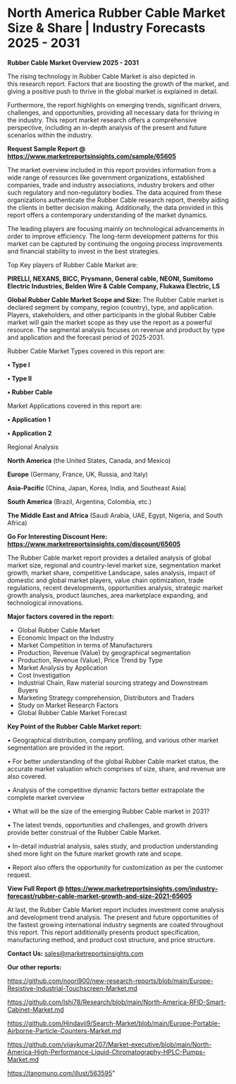 # North America Rubber Cable Market Size & Share | Industry Forecasts 2025 - 2031

<Strong> Rubber Cable Market Overview 2025 - 2031</strong>

The rising technology in Rubber Cable Market is also depicted in this research report. Factors that are boosting the growth of the market, and giving a positive push to thrive in the global market is explained in detail.

Furthermore, the report highlights on emerging trends, significant drivers, challenges, and opportunities, providing all necessary data for thriving in the industry. This report market research offers a comprehensive perspective, including an in-depth analysis of the present and future scenarios within the industry.

<strong>Request Sample Report @ <a href=https://www.marketreportsinsights.com/sample/65605>https://www.marketreportsinsights.com/sample/65605</a></strong>

The market overview included in this report provides information from a wide range of resources like government organizations, established companies, trade and industry associations, industry brokers and other such regulatory and non-regulatory bodies. The data acquired from these organizations authenticate the Rubber Cable research report, thereby aiding the clients in better decision making. Additionally, the data provided in this report offers a contemporary understanding of the market dynamics.

The leading players are focusing mainly on technological advancements in order to improve efficiency. The long-term development patterns for this market can be captured by continuing the ongoing process improvements and financial stability to invest in the best strategies.

Top Key players of Rubber Cable Market are:

<strong>PIRELLI, NEXANS, BICC, Prysmann, General cable, NEONI, Sumitomo Electric Industries, Belden Wire & Cable Company, Flukawa Electric, LS</strong>

<strong><b>Global Rubber Cable Market Scope and Size:</b></strong>
The Rubber Cable market is declared segment by company, region (country), type, and application. Players, stakeholders, and other participants in the global Rubber Cable market will gain the market scope as they use the report as a powerful resource. The segmental analysis focuses on revenue and product by type and application and the forecast period of 2025-2031.

Rubber Cable Market Types covered in this report are:

<strong>• Type I

• Type II

• Rubber Cable</strong>

Market Applications covered in this report are:

<strong>• Application 1

• Application 2</strong> 

Regional Analysis

<strong>North America</strong> (the United States, Canada, and Mexico)

<strong>Europe</strong> (Germany, France, UK, Russia, and Italy)

<strong>Asia-Pacific</strong> (China, Japan, Korea, India, and Southeast Asia)

<strong>South America</strong> (Brazil, Argentina, Colombia, etc.)

<strong>The Middle East and Africa</strong> (Saudi Arabia, UAE, Egypt, Nigeria, and South Africa)

<strong>Go For Interesting Discount Here: <a href=https://www.marketreportsinsights.com/discount/65605>https://www.marketreportsinsights.com/discount/65605</a></strong>

The Rubber Cable market report provides a detailed analysis of global market size, regional and country-level market size, segmentation market growth, market share, competitive Landscape, sales analysis, impact of domestic and global market players, value chain optimization, trade regulations, recent developments, opportunities analysis, strategic market growth analysis, product launches, area marketplace expanding, and technological innovations.

<strong><b>Major factors covered in the report:</b></strong>
<ul>
  <li>Global Rubber Cable Market </li>
  <li>Economic Impact on the Industry</li>
  <li>Market Competition in terms of Manufacturers</li>
  <li>Production, Revenue (Value) by geographical segmentation</li>
  <li>Production, Revenue (Value), Price Trend by Type</li>
  <li>Market Analysis by Application</li>
  <li>Cost Investigation</li>
  <li>Industrial Chain, Raw material sourcing strategy and Downstream Buyers</li>
  <li>Marketing Strategy comprehension, Distributors and Traders</li>
  <li>Study on Market Research Factors</li>
  <li>Global Rubber Cable Market Forecast</li>
</ul>

<strong><b>Key Point of the Rubber Cable Market report:</b></strong>

• Geographical distribution, company profiling, and various other market segmentation are provided in the report.

• For better understanding of the global Rubber Cable market status, the accurate market valuation which comprises of size, share, and revenue are also covered.

• Analysis of the competitive dynamic factors better extrapolate the complete market overview

• What will be the size of the emerging Rubber Cable market in 2031?

• The latest trends, opportunities and challenges, and growth drivers provide better construal of the Rubber Cable Market.

• In-detail industrial analysis, sales study, and production understanding shed more light on the future market growth rate and scope.

• Report also offers the opportunity for customization as per the customer request.

<strong><b>View Full Report @ <a href=https://www.marketreportsinsights.com/industry-forecast/rubber-cable-market-growth-and-size-2021-65605>https://www.marketreportsinsights.com/industry-forecast/rubber-cable-market-growth-and-size-2021-65605</a></b></strong>


At last, the Rubber Cable Market report includes investment come analysis and development trend analysis. The present and future opportunities of the fastest growing international industry segments are coated throughout this report. This report additionally presents product specification, manufacturing method, and product cost structure, and price structure.

<strong>Contact Us:</strong>
sales@marketreportsinsights.com

<strong>Our other reports:</strong>

<a href=https://github.com/noori900/new-research-reports/blob/main/Europe-Resistive-Industrial-Touchscreen-Market.md>https://github.com/noori900/new-research-reports/blob/main/Europe-Resistive-Industrial-Touchscreen-Market.md</a>

<a href=https://github.com/Ishi78/Research/blob/main/North-America-RFID-Smart-Cabinet-Market.md>https://github.com/Ishi78/Research/blob/main/North-America-RFID-Smart-Cabinet-Market.md</a>

<a href=https://github.com/Hindavii9/Search-Market/blob/main/Europe-Portable-Airborne-Particle-Counters-Market.md>https://github.com/Hindavii9/Search-Market/blob/main/Europe-Portable-Airborne-Particle-Counters-Market.md</a>

<a href=https://github.com/vijaykumar207/Market-executive/blob/main/North-America-High-Performance-Liquid-Chromatography-HPLC-Pumps-Market.md>https://github.com/vijaykumar207/Market-executive/blob/main/North-America-High-Performance-Liquid-Chromatography-HPLC-Pumps-Market.md</a>

<a href=https://tanomuno.com/illust/563595>https://tanomuno.com/illust/563595</a>"
